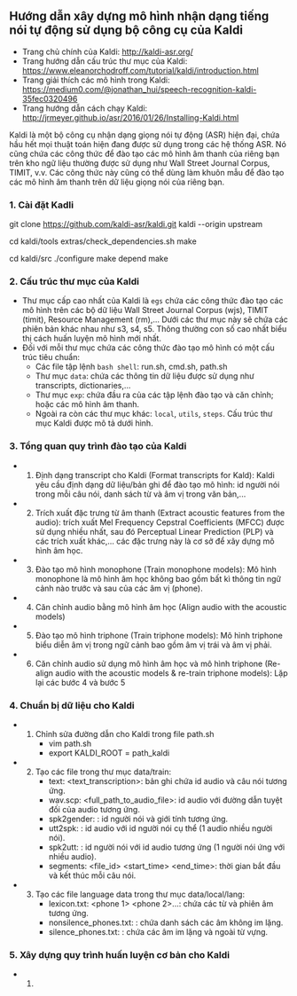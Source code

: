 ## Hướng dẫn xây dựng mô hình nhận dạng tiếng nói tự động sử dụng bộ công cụ của Kaldi
- Trang chủ chính của Kaldi: http://kaldi-asr.org/
- Trang hướng dẫn cấu trúc thư mục của Kaldi: https://www.eleanorchodroff.com/tutorial/kaldi/introduction.html
- Trang giải thích các mô hình trong Kaldi: https://medium0.com/@jonathan_hui/speech-recognition-kaldi-35fec0320496
- Trang hướng dẫn cách chạy Kaldi: http://jrmeyer.github.io/asr/2016/01/26/Installing-Kaldi.html

Kaldi là một bộ công cụ nhận dạng giọng nói tự động (ASR) hiện đại, chứa hầu hết mọi thuật toán hiện đang được sử dụng
trong các hệ thống ASR. Nó cũng chứa các công thức để đào tạo các mô hình âm thanh của riêng bạn trên kho ngữ liệu thường
được sử dụng như Wall Street Journal Corpus, TIMIT, v.v. Các công thức này cũng có thể dùng làm khuôn mẫu để đào tạo các
mô hình âm thanh trên dữ liệu giọng nói của riêng bạn.


### 1. Cài đặt Kadli
git clone https://github.com/kaldi-asr/kaldi.git kaldi --origin upstream

cd kaldi/tools
extras/check_dependencies.sh
make

cd kaldi/src
./configure
make depend
make

### 2. Cấu trúc thư mục của Kaldi
- Thư mục cấp cao nhất của Kaldi là `egs` chứa các công thức đào tạo các mô hình trên các bộ dữ liệu  Wall Street
Journal Corpus (wjs), TIMIT (timit), Resource Management (rm),... Dưới các thư mục này sẽ chứa các phiên bản khác nhau
như s3, s4, s5. Thông thường con số cao nhất biểu thị cách huấn luyện mô hình mới nhất.
- Đối với mỗi thư mục chứa các công thức đào tạo mô hình có một cấu trúc tiêu chuẩn:
     + Các file tập lệnh `bash shell`: run.sh, cmd.sh, path.sh
     + Thư mục `data`: chứa các thông tin dữ liệu được sử dụng như transcripts, dictionaries,...
     + Thư mục `exp`: chứa đầu ra của các tập lệnh đào tạo và căn chỉnh; hoặc các mô hình âm thanh.
     + Ngoài ra còn các thư mục khác: `local`, `utils`, `steps`. Cấu trúc thư mục Kaldi được mô tả dưới hình.


### 3. Tổng quan quy trình đào tạo của Kaldi
- 1. Định dạng transcript cho Kaldi (Format transcripts for Kald): Kaldi yêu cầu định dạng dữ liệu/bản ghi để đào tạo
mô hình: id người nói trong mỗi câu nói, danh sách từ và âm vị trong văn bản,...
- 2. Trích xuất đặc trưng từ âm thanh (Extract acoustic features from the audio): trích xuất Mel Frequency Cepstral
Coefficients (MFCC) được sử dụng nhiều nhất, sau đó Perceptual Linear Prediction (PLP) và các trích xuất khác,...
các đặc trưng này là cơ sở để xây dựng mô hình âm học.
- 3. Đào tạo mô hình monophone (Train monophone models): Mô hình monophone là mô hình âm học không bao gồm bất kì thông tin ngữ
cảnh nào trước và sau của các âm vị (phone).
- 4. Căn chỉnh audio bằng mô hình âm học (Align audio with the acoustic models)
- 5. Đào tạo mô hình triphone (Train triphone models): Mô hình triphone biểu diễn âm vị trong ngữ cảnh bao gồm âm vị trái
và âm vị phải.
- 6. Căn chỉnh audio sử dụng mô hình âm học và mô hình triphone (Re-align audio with the acoustic models & re-train triphone models):
Lặp lại các bước 4 và bước 5

### 4. Chuẩn bị dữ liệu cho Kaldi
- 1. Chỉnh sửa đường dẫn cho Kaldi trong file path.sh
     + vim path.sh
     + export KALDI_ROOT = path_kaldi
- 2. Tạo các file trong thư mục data/train:
     + text: <uterranceID> <text_transcription>: bản ghi chứa id audio và câu nói tương ứng.
     + wav.scp: <uterranceID> <full_path_to_audio_file>: id audio với đường dẫn tuyệt đối của audio tương ứng.
     + spk2gender: <speakerID> <duality>: id người nói và giới tính tương ứng.
     + utt2spk: <uterranceID> <speakerID>: id audio với id người nói cụ thể (1 audio nhiều người nói).
     + spk2utt: <speakerID> <uterranceID>: id người nói với id audio tương ứng (1 người nói ứng với nhiều audio).
     + segments: <uterranceID> <file_id> <start_time> <end_time>: thời gian bắt đầu và kết thúc mỗi câu nói.
- 3. Tạo các file language data trong thư mục data/local/lang:
     + lexicon.txt: <word> <phone 1> <phone 2>...: chứa các từ và phiên âm tương ứng.
     + nonsilence_phones.txt: <phone>: chứa danh sách các âm không im lặng.
     + silence_phones.txt: <phone>: chứa các âm im lặng và ngoài từ vựng.

### 5. Xây dựng quy trình huấn luyện cơ bản cho Kaldi
- 1. 


